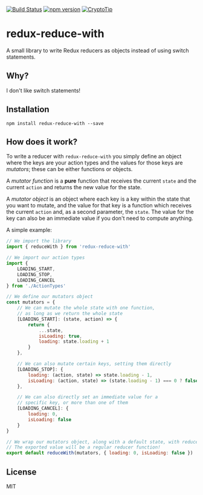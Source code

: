 [![Build Status](https://travis-ci.org/gianmarcotoso/redux-reduce-with.svg?branch=master)](https://travis-ci.org/gianmarcotoso/redux-reduce-with)
[![npm version](https://badge.fury.io/js/redux-reduce-with.svg)](https://badge.fury.io/js/redux-reduce-with)
[![CryptoTip](https://img.shields.io/badge/Donate%20with-CryptoTip-blue.svg?style=flat&colorB=007bff)](https://cryptotip.it/p/gianmarcotoso)

# redux-reduce-with

A small library to write Redux reducers as objects instead of using switch statements.

## Why?

I don't like switch statements!

## Installation

`npm install redux-reduce-with --save`

## How does it work?

To write a reducer with `redux-reduce-with` you simply define an object where the keys are your
action types and the values for those keys are _mutators_; these can be either functions or objects.

A _mutator function_ is a **pure** function that receives the current `state` and the current
`action` and returns the new value for the state.

A _mutator object_ is an object where each key is a key within the state that you want to mutate,
and the value for that key is a function which receives the current `action` and, as a second
parameter, the `state`. The value for the key can also be an immediate value if you don't need to
compute anything.

A simple example:

```javascript
// We import the library
import { reduceWith } from 'redux-reduce-with'

// We import our action types
import {
    LOADING_START,
    LOADING_STOP,
    LOADING_CANCEL
} from './ActionTypes'

// We define our mutators object
const mutators = {
    // We can mutate the whole state with one function,
    // as long as we return the whole state
    [LOADING_START]: (state, action) => {
        return {
            ...state,
            isLoading: true,
            loading: state.loading + 1
        }
    },

    // We can also mutate certain keys, setting them directly
    [LOADING_STOP]: {
        loading: (action, state) => state.loading - 1,
        isLoading: (action, state) => (state.loading - 1) === 0 ? false : true
    },

    // We can also directly set an immediate value for a
    // specific key, or more than one of them
    [LOADING_CANCEL]: {
        loading: 0,
        isLoading: false
    }
}

// We wrap our mutators object, along with a default state, with reduceWith and export it.
// The exported value will be a regular reducer function!
export default reduceWith(mutators, { loading: 0, isLoading: false })
```

## License

MIT
